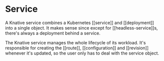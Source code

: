 # Service
A Knative service combines a Kubernetes [[service]] and [[deployment]] into a single object. It makes sense since except for [[headless-service]]s, there's always a deployment behind a service.

The Knative service manages the whole lifecycle of its workload. It's responsible for creating the [[route]], [[configuration]] and [[revision]] whenever it's updated, so the user only has to deal with the service object.
